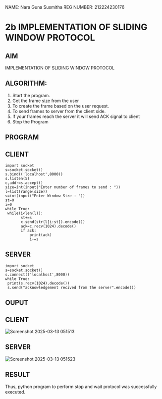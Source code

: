 NAME: Nara Guna Susmitha
REG NUMBER: 212224230176

# 2b IMPLEMENTATION OF SLIDING WINDOW PROTOCOL
## AIM

IMPLEMENTATION OF SLIDING WINDOW PROTOCOL

## ALGORITHM:
1. Start the program.
2. Get the frame size from the user
3. To create the frame based on the user request.
4. To send frames to server from the client side.
5. If your frames reach the server it will send ACK signal to client
6. Stop the Program
## PROGRAM
## CLIENT
```
import socket
s=socket.socket()
s.bind(('localhost',8000))
s.listen(5)
c,addr=s.accept()
size=int(input("Enter number of frames to send : "))
l=list(range(size))
s=int(input("Enter Window Size : "))
st=0
i=0
while True:
 while(i<len(l)):
       st+=s
       c.send(str(l[i:st]).encode())
       ack=c.recv(1024).decode()
       if ack:
           print(ack)
           i+=s
```
## SERVER
```
import socket
s=socket.socket()
s.connect(('localhost',8000))
while True: 
 print(s.recv(1024).decode())
 s.send("acknowledgement recived from the server".encode())
```
## OUPUT
## CLIENT

![Screenshot 2025-03-13 051513](https://github.com/user-attachments/assets/54313a0b-1767-4ad6-abea-00bc1c645a01)

## SERVER

![Screenshot 2025-03-13 051523](https://github.com/user-attachments/assets/b3d55688-b187-4102-bceb-526ba8fcb535)


## RESULT
Thus, python program to perform stop and wait protocol was successfully executed.

